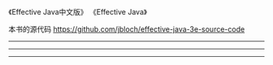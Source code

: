 《Effective Java中文版》
《Effective Java》

本书的源代码
https://github.com/jbloch/effective-java-3e-source-code

---------------------------------------------------------------------------------------------------------------------




---------------------------------------------------------------------------------------------------------------------





---------------------------------------------------------------------------------------------------------------------



